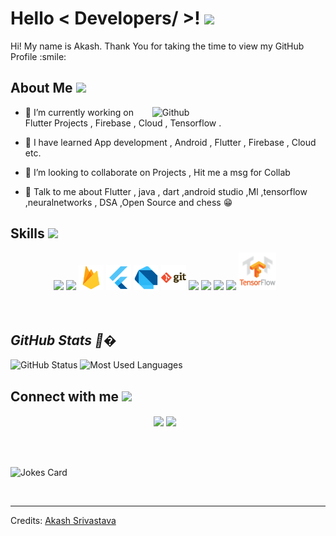 
<h1> Hello < Developers/ >! <img src = "https://raw.githubusercontent.com/MartinHeinz/MartinHeinz/master/wave.gif" width = 30px> </h1>
<p align='center'>
</p>

<div size='20px'> Hi! My name is Akash. Thank You for taking the time to view my GitHub Profile :smile: 
</div>

<h2> About Me <img src = "https://media0.giphy.com/media/KDDpcKigbfFpnejZs6/giphy.gif?cid=ecf05e47oy6f4zjs8g1qoiystc56cu7r9tb8a1fe76e05oty&rid=giphy.gif" width = 100px></h2>

<img width="55%" align="right" alt="Github" src="https://raw.githubusercontent.com/onimur/.github/master/.resources/git-header.svg" />


- 🔭 I’m currently working on Flutter Projects , Firebase , Cloud , Tensorflow .

- 🌱 I have learned App development , Android , Flutter , Firebase , Cloud etc.

- 👯 I’m looking to collaborate on Projects , Hit me a msg for Collab

- 💬 Talk to me about Flutter , java , dart ,android studio ,Ml ,tensorflow ,neuralnetworks , DSA ,Open Source and chess 😁 

<h2> Skills <img src = "https://media2.giphy.com/media/QssGEmpkyEOhBCb7e1/giphy.gif?cid=ecf05e47a0n3gi1bfqntqmob8g9aid1oyj2wr3ds3mg700bl&rid=giphy.gif" width = 32px> </h2>
<div style="text-align: center; padding-right: 10px;">
<img width ='40px' src ='https://raw.githubusercontent.com/rahulbanerjee26/githubAboutMeGenerator/main/icons/python.svg'>
<img  width ='40px'  src="https://img.icons8.com/color/48/000000/java-coffee-cup-logo--v1.png"/>
<img height="40" src="https://raw.githubusercontent.com/github/explore/80688e429a7d4ef2fca1e82350fe8e3517d3494d/topics/firebase/firebase.png"/>
<img height="40" src="https://raw.githubusercontent.com/github/explore/80688e429a7d4ef2fca1e82350fe8e3517d3494d/topics/flutter/flutter.png"/>
<img height="40" src="https://raw.githubusercontent.com/github/explore/80688e429a7d4ef2fca1e82350fe8e3517d3494d/topics/dart/dart.png"/>

<img height="40" src="https://raw.githubusercontent.com/github/explore/80688e429a7d4ef2fca1e82350fe8e3517d3494d/topics/git/git.png"/>
<img src="https://img.icons8.com/external-wanicon-lineal-color-wanicon/64/000000/external-sql-server-big-data-wanicon-lineal-color-wanicon.png"/>
<img width ='60' src ='https://raw.githubusercontent.com/rahulbanerjee26/githubAboutMeGenerator/main/icons/android.svg'>
 <img height="60" src="https://camo.githubusercontent.com/17e382d90aa2cf11d61893106ac3cbd5d10d6023bd9d916ea053231715d97ed8/68747470733a2f2f696d672e69636f6e73382e636f6d2f636f6c6f722f34382f3030303030302f676f6f676c652d636c6f75642e706e67"/>
 <img height="60" src="https://camo.githubusercontent.com/2f7d9c653bd1edd735b3db07d7c4b47ae45959e17c14053fa4f543ac93cc1a8c/68747470733a2f2f696d672e69636f6e73382e636f6d2f636f6c6f722f34382f3030303030302f76697375616c2d73747564696f2d636f64652d323031392e706e67"/>
 <img height="60" src="https://raw.githubusercontent.com/github/explore/80688e429a7d4ef2fca1e82350fe8e3517d3494d/topics/tensorflow/tensorflow.png"/>
 
 </div>
 <br>
 <br>
 <p align="center">
<i><b><h2> GitHub Stats 👀�  </b></i></h2>
<img src="https://github-readme-stats.vercel.app/api?username=Akashsri3bi&count_private=true&show_icons=true&theme=algolia" alt="GitHub Status" width="450px">
<img src = "https://github-readme-stats.vercel.app/api/top-langs/?username=Akashsri3bi&show_icons=true&layout=compact&theme=algolia" alt="Most Used Languages" width="380px">
</p>

 
<h2> Connect with me <img src='https://raw.githubusercontent.com/ShahriarShafin/ShahriarShafin/main/Assets/handshake.gif' width="100px"> </h2>
<div style="text-align: center; padding-right: 10px;">
<a href = 'https://www.linkedin.com/in/akash-srivastava-b087261a7/'> <img width = '32px' align= 'center' src="https://raw.githubusercontent.com/rahulbanerjee26/githubAboutMeGenerator/main/icons/linked-in-alt.svg"/></a>  
<a href = 'https://github.com/Akashsri3bi'> <img width = '32px' align= 'center' src="https://raw.githubusercontent.com/rahulbanerjee26/githubAboutMeGenerator/main/icons/github.svg"/></a>
</div>
<br>
 <br>
  <br>

![Jokes Card](https://readme-jokes.vercel.app/api?theme=tokyonight)


<br>


-----
Credits: [Akash Srivastava](https://github.com/Akashsri3bi)
